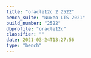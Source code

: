 ```yaml
---
title: "oracle12c 2 2522"
bench_suite: "Nuxeo LTS 2021"
build_number: "2522"
dbprofile: "oracle12c"
classifier: ""
date: 2021-03-24T13:27:56
type: "bench"
---
```

